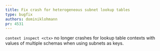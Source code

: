 ```yaml
---
title: Fix crash for heterogeneous subnet lookup tables
type: bugfix
authors: dominiklohmann
pr: 4531
---
```


`context inspect <ctx>` no longer crashes for lookup table contexts with
values of multiple schemas when using subnets as keys.

